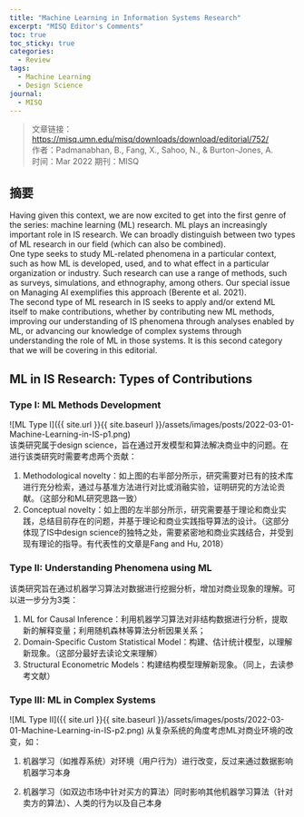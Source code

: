 ```yaml
---
title: "Machine Learning in Information Systems Research"
excerpt: "MISQ Editor's Comments"
toc: true
toc_sticky: true
categories:
  - Review
tags:
  - Machine Learning
  - Design Science
journal:
  - MISQ
---
```


> 文章链接：https://misq.umn.edu/misq/downloads/download/editorial/752/  
> 作者：Padmanabhan, B., Fang, X., Sahoo, N., & Burton-Jones, A.  
> 时间：Mar 2022
> 期刊：MISQ

## 摘要

Having given this context, we are now excited to get into the first genre of the series: machine learning (ML) research. ML plays an increasingly important role in IS research. We can broadly distinguish between two types of ML research in our field (which can also be combined).   
One type seeks to study ML-related phenomena in a particular context, such as how ML is developed, used, and to what effect in a particular organization or industry. Such research can use a range of methods, such as surveys, simulations, and ethnography, among others. Our special issue on Managing AI exemplifies this approach (Berente et al. 2021).  
The second type of ML research in IS seeks to apply and/or extend ML itself to make contributions, whether by contributing new ML methods, improving our understanding of IS phenomena through analyses enabled by ML, or advancing our knowledge of complex systems through understanding the role of ML in those systems. It is this second category that we will be covering in this editorial.  

## ML in IS Research: Types of Contributions

### Type I: ML Methods Development 

![ML Type I]({{ site.url }}{{ site.baseurl }}/assets/images/posts/2022-03-01-Machine-Learning-in-IS-p1.png)  
该类研究属于design science，旨在通过开发模型和算法解决商业中的问题。在进行该类研究时需要考虑两个贡献：  
1. Methodological novelty：如上图的右半部分所示，研究需要对已有的技术库进行充分检索，通过与基准方法进行对比或消融实验，证明研究的方法论贡献。（这部分和ML研究思路一致）
2. Conceptual novelty：如上图的左半部分所示，研究需要基于理论和商业实践，总结目前存在的问题，并基于理论和商业实践指导算法的设计。（这部分体现了IS中design science的独特之处，需要紧密地和商业实践结合，并受到现有理论的指导。有代表性的文章是Fang and Hu, 2018）
   	
### Type II: Understanding Phenomena using ML

该类研究旨在通过机器学习算法对数据进行挖掘分析，增加对商业现象的理解。可以进一步分为3类：
1. ML for Causal Inference：利用机器学习算法对非结构数据进行分析，提取新的解释变量；利用随机森林等算法分析因果关系；
2. Domain-Specific Custom Statistical Model：构建、估计统计模型，以理解新现象。（这部分最好去读论文来理解）
3. Structural Econometric Models：构建结构模型理解新现象。（同上，去读参考文献）
   	
### Type III: ML in Complex Systems

![ML Type II]({{ site.url }}{{ site.baseurl }}/assets/images/posts/2022-03-01-Machine-Learning-in-IS-p2.png) 
从复杂系统的角度考虑ML对商业环境的改变，如：

1. 机器学习（如推荐系统）对环境（用户行为）进行改变，反过来通过数据影响机器学习本身

2. 机器学习（如双边市场中针对买方的算法）同时影响其他机器学习算法（针对卖方的算法）、人类的行为以及自己本身
